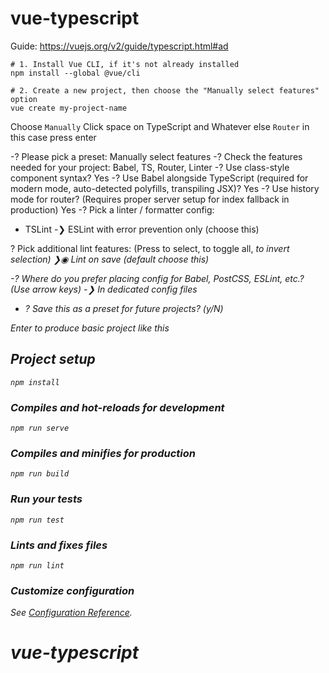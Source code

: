 # vue-typescript

Guide: https://vuejs.org/v2/guide/typescript.html#ad

```
# 1. Install Vue CLI, if it's not already installed
npm install --global @vue/cli

# 2. Create a new project, then choose the "Manually select features" option
vue create my-project-name
```

Choose `Manually`  Click space on TypeScript and Whatever else `Router` in this case press enter

-? Please pick a preset: Manually select features
-? Check the features needed for your project: Babel, TS, Router, Linter
-? Use class-style component syntax? Yes
-? Use Babel alongside TypeScript (required for modern mode, auto-detected polyfills, transpiling JSX)? Yes
-? Use history mode for router? (Requires proper server setup for index fallback in production) Yes
-? Pick a linter / formatter config: 
-  TSLint 
-❯ ESLint with error prevention only  (choose this)

? Pick additional lint features: (Press <space> to select, <a> to toggle all, <i> to invert selection)
❯◉ Lint on save (default choose this)

-? Where do you prefer placing config for Babel, PostCSS, ESLint, etc.? (Use arrow keys)
-❯ In dedicated config files 
- ? Save this as a preset for future projects? (y/N) 

Enter to produce basic project like this


## Project setup
```
npm install
```

### Compiles and hot-reloads for development
```
npm run serve
```

### Compiles and minifies for production
```
npm run build
```

### Run your tests
```
npm run test
```

### Lints and fixes files
```
npm run lint
```

### Customize configuration
See [Configuration Reference](https://cli.vuejs.org/config/).
# vue-typescript
